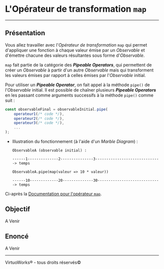 # L'Opérateur de transformation `map`

---

## Présentation

Vous allez travailler avec l'*Opérateur de transformation* `map` qui permet d'appliquer une fonction à chaque valeur émise par un *Observable* et d'émettre chacune des valeurs résultantes sous forme d'*Observable*.

`map` fait partie de la catégorie des __*Pipeable Operators*__, qui permettent de
créer un *Observable* à partir d'un autre *Observable* mais qui transforment
les valeurs émises par rapport à celles émises par l'*Observable* initial.

Pour utiliser un __*Pipeable Operator*__, on fait appel à la méthode `pipe()` de l'*Observable* initial. Il est possible de chaîner plusieurs __*Pipeable Operators*__ en les passant comme arguments successifs à la méthode `pipe()` comme suit :

```js
const observableFinal = observableInitial.pipe(
    operateur1(/* code */),
    operateur2(/* code */),
    operateur3(/* code */),
    ...
);
```

* Illustration  du fonctionnement (à l'aide d'un *Marble Diagram*) :

    ```
    ObservableA (observable initial) :

    ------1--------------2---------------3------------------------------> temps

    ObservableA.pipe(map(valeur => 10 * valeur))

    ------10-------------20--------------30-----------------------------> temps
    ```

Ci-après la [Documentation pour l'opérateur `map`](https://rxjs-dev.firebaseapp.com/api/operators/map).

## Objectif

A Venir

## Enoncé

A Venir

---

VirtuoWorks® - tous droits réservés©